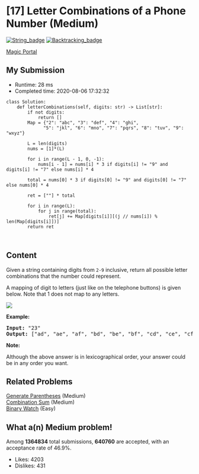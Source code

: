 # [17] Letter Combinations of a Phone Number (Medium)

[![String_badge](https://img.shields.io/badge/topic-String-green.svg)](https://leetcode.com/problems/letter-combinations-of-a-phone-number/)  [![Backtracking_badge](https://img.shields.io/badge/topic-Backtracking-green.svg)](https://leetcode.com/problems/letter-combinations-of-a-phone-number/) 

[Magic Portal](https://leetcode.com/problems/letter-combinations-of-a-phone-number/)

## My Submission

- Runtime: 28 ms
- Completed time: 2020-08-06 17:32:32

```python3
class Solution:
    def letterCombinations(self, digits: str) -> List[str]:
        if not digits:
            return []
        Map = {"2": "abc", "3": "def", "4": "ghi",
              "5": "jkl", "6": "mno", "7": "pqrs", "8": "tuv", "9": "wxyz"}
        
        L = len(digits)
        nums = [1]*(L)
        
        for i in range(L - 1, 0, -1):
            nums[i - 1] = nums[i] * 3 if digits[i] != "9" and digits[i] != "7" else nums[i] * 4
        
        total = nums[0] * 3 if digits[0] != "9" and digits[0] != "7" else nums[0] * 4
        
        ret = [""] * total
    
        for i in range(L):
            for j in range(total):
                ret[j] += Map[digits[i]][(j // nums[i]) % len(Map[digits[i]])]
        return ret
                    
                    
```

## Content
<p>Given a string containing digits from <code>2-9</code> inclusive, return all possible letter combinations that the number could represent.</p>

<p>A mapping of digit to letters (just like on the telephone buttons) is given below. Note that 1 does not map to any letters.</p>

<p><img src="https://upload.wikimedia.org/wikipedia/commons/thumb/7/73/Telephone-keypad2.svg/200px-Telephone-keypad2.svg.png" /></p>

<p><strong>Example:</strong></p>

<pre>
<strong>Input: </strong>&quot;23&quot;
<strong>Output:</strong> [&quot;ad&quot;, &quot;ae&quot;, &quot;af&quot;, &quot;bd&quot;, &quot;be&quot;, &quot;bf&quot;, &quot;cd&quot;, &quot;ce&quot;, &quot;cf&quot;].
</pre>

<p><strong>Note:</strong></p>

<p>Although the above answer is in lexicographical order, your answer could be in any order you want.</p>


## Related Problems
[Generate Parentheses](https://leetcode.com/problems/generate-parentheses/) (Medium) <br>
[Combination Sum](https://leetcode.com/problems/combination-sum/) (Medium) <br>
[Binary Watch](https://leetcode.com/problems/binary-watch/) (Easy) <br>

## What a(n) Medium problem!
Among **1364834** total submissions, **640760** are accepted, with an acceptance rate of 46.9%. <br>

- Likes: 4203
- Dislikes: 431

